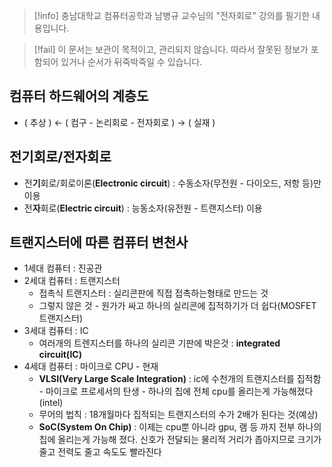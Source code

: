 > [!info] 충남대학교 컴퓨터공학과 남병규 교수님의 "전자회로" 강의를 필기한 내용입니다.

> [!fail] 이 문서는 보관이 목적이고, 관리되지 않습니다. 따라서 잘못된 정보가 포함되어 있거나 순서가 뒤죽박죽일 수 있습니다.

## 컴퓨터 하드웨어의 계층도

- ( 추상 ) ← ( 컴구 - 논리회로 - 전자회로 ) → ( 실재 )

## 전기회로/전자회로

- 전**기**회로/회로이론(**Electronic circuit**) : 수동소자(무전원 - 다이오드, 저항 등)만 이용
- 전**자**회로(**Electric circuit**) : 능동소자(유전원 - 트랜지스터) 이용

## 트랜지스터에 따른 컴퓨터 변천사

- 1세대 컴퓨터 : 진공관
- 2세대 컴퓨터 : 트랜지스터
	- 접촉식 트랜지스터 : 실리콘판에 직접 접촉하는형태로 만드는 것
	- 그렇지 않은 것 - 원가가 싸고 하나의 실리콘에 집적하기가 더 쉽다(MOSFET 트랜지스터)
- 3세대 컴퓨터 : IC
	- 여러개의 트렌지스터를 하나의 실리콘 기판에 박은것 : **integrated circuit(IC)**
- 4세대 컴퓨터 : 마이크로 CPU - 현재
	- **VLSI(Very Large Scale Integration)** : ic에 수천개의 트랜지스터를 집적함 - 마이크로 프로세서의 탄생 - 하나의 칩에 전체 cpu를 올리는게 가능해졌다(intel)
	- 무어의 법칙 : 18개월마다 집적되는 트랜지스터의 수가 2배가 된다는 것(예상)
	- **SoC(System On Chip)** : 이제는 cpu뿐 아니라 gpu, 램 등 까지 전부 하나의 칩에 올리는게 가능해 졌다. 신호가 전달되는 물리적 거리가 좁아지므로 크기가 줄고 전력도 줄고 속도도 빨라진다